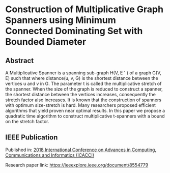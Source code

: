 # Construction of Multiplicative Graph Spanners using Minimum Connected Dominating Set with Bounded Diameter 

## Abstract
A Multiplicative Spanner is a spanning sub-graph H(V, E ' ) of a graph G(V, E) such that where distance(u, v, G) is the shortest distance between the vertices u and v in G. The parameter t is called the multiplicative stretch of the spanner. When the size of the graph is reduced to construct a spanner, the shortest distance between the vertices increases, consequently the stretch factor also increases. It is known that the construction of spanners with optimum size-stretch is hard. Many researchers proposed efficient algorithms that yield proven near optimal results. In this paper we propose a quadratic time algorithm to construct multiplicative t-spanners with a bound on the stretch factor.


## IEEE Publication
Published in: [2018 International Conference on Advances in Computing, Communications and Informatics (ICACCI)](https://ieeexplore.ieee.org/xpl/conhome/8536361/proceeding)

Research paper link: https://ieeexplore.ieee.org/document/8554779
